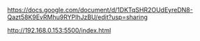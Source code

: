 
https://docs.google.com/document/d/1DKTqSHR2OUdEyreDN8-Qazt58K9EvRMhu9RYPlhJzBU/edit?usp=sharing

http://192.168.0.153:5500/index.html
